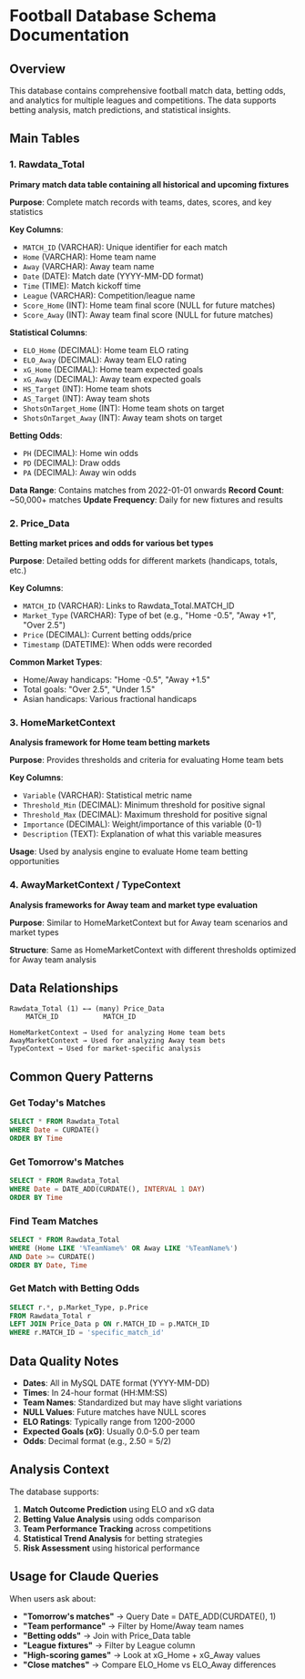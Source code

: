 # Football Database Schema Documentation

## Overview
This database contains comprehensive football match data, betting odds, and analytics for multiple leagues and competitions. The data supports betting analysis, match predictions, and statistical insights.

## Main Tables

### 1. Rawdata_Total
**Primary match data table containing all historical and upcoming fixtures**

**Purpose**: Complete match records with teams, dates, scores, and key statistics

**Key Columns**:
- `MATCH_ID` (VARCHAR): Unique identifier for each match
- `Home` (VARCHAR): Home team name
- `Away` (VARCHAR): Away team name  
- `Date` (DATE): Match date (YYYY-MM-DD format)
- `Time` (TIME): Match kickoff time
- `League` (VARCHAR): Competition/league name
- `Score_Home` (INT): Home team final score (NULL for future matches)
- `Score_Away` (INT): Away team final score (NULL for future matches)

**Statistical Columns**:
- `ELO_Home` (DECIMAL): Home team ELO rating
- `ELO_Away` (DECIMAL): Away team ELO rating
- `xG_Home` (DECIMAL): Home team expected goals
- `xG_Away` (DECIMAL): Away team expected goals
- `HS_Target` (INT): Home team shots
- `AS_Target` (INT): Away team shots
- `ShotsOnTarget_Home` (INT): Home team shots on target
- `ShotsOnTarget_Away` (INT): Away team shots on target

**Betting Odds**:
- `PH` (DECIMAL): Home win odds
- `PD` (DECIMAL): Draw odds  
- `PA` (DECIMAL): Away win odds

**Data Range**: Contains matches from 2022-01-01 onwards
**Record Count**: ~50,000+ matches
**Update Frequency**: Daily for new fixtures and results

### 2. Price_Data
**Betting market prices and odds for various bet types**

**Purpose**: Detailed betting odds for different markets (handicaps, totals, etc.)

**Key Columns**:
- `MATCH_ID` (VARCHAR): Links to Rawdata_Total.MATCH_ID
- `Market_Type` (VARCHAR): Type of bet (e.g., "Home -0.5", "Away +1", "Over 2.5")
- `Price` (DECIMAL): Current betting odds/price
- `Timestamp` (DATETIME): When odds were recorded

**Common Market Types**:
- Home/Away handicaps: "Home -0.5", "Away +1.5"
- Total goals: "Over 2.5", "Under 1.5"
- Asian handicaps: Various fractional handicaps

### 3. HomeMarketContext
**Analysis framework for Home team betting markets**

**Purpose**: Provides thresholds and criteria for evaluating Home team bets

**Key Columns**:
- `Variable` (VARCHAR): Statistical metric name
- `Threshold_Min` (DECIMAL): Minimum threshold for positive signal
- `Threshold_Max` (DECIMAL): Maximum threshold for positive signal
- `Importance` (DECIMAL): Weight/importance of this variable (0-1)
- `Description` (TEXT): Explanation of what this variable measures

**Usage**: Used by analysis engine to evaluate Home team betting opportunities

### 4. AwayMarketContext / TypeContext
**Analysis frameworks for Away team and market type evaluation**

**Purpose**: Similar to HomeMarketContext but for Away team scenarios and market types

**Structure**: Same as HomeMarketContext with different thresholds optimized for Away team analysis

## Data Relationships

```
Rawdata_Total (1) ←→ (many) Price_Data
    MATCH_ID           MATCH_ID

HomeMarketContext → Used for analyzing Home team bets
AwayMarketContext → Used for analyzing Away team bets  
TypeContext → Used for market-specific analysis
```

## Common Query Patterns

### Get Today's Matches
```sql
SELECT * FROM Rawdata_Total 
WHERE Date = CURDATE()
ORDER BY Time
```

### Get Tomorrow's Matches
```sql
SELECT * FROM Rawdata_Total 
WHERE Date = DATE_ADD(CURDATE(), INTERVAL 1 DAY)
ORDER BY Time  
```

### Find Team Matches
```sql
SELECT * FROM Rawdata_Total 
WHERE (Home LIKE '%TeamName%' OR Away LIKE '%TeamName%') 
AND Date >= CURDATE()
ORDER BY Date, Time
```

### Get Match with Betting Odds
```sql
SELECT r.*, p.Market_Type, p.Price
FROM Rawdata_Total r
LEFT JOIN Price_Data p ON r.MATCH_ID = p.MATCH_ID
WHERE r.MATCH_ID = 'specific_match_id'
```

## Data Quality Notes

- **Dates**: All in MySQL DATE format (YYYY-MM-DD)
- **Times**: In 24-hour format (HH:MM:SS)
- **Team Names**: Standardized but may have slight variations
- **NULL Values**: Future matches have NULL scores
- **ELO Ratings**: Typically range from 1200-2000
- **Expected Goals (xG)**: Usually 0.0-5.0 per team
- **Odds**: Decimal format (e.g., 2.50 = 5/2)

## Analysis Context

The database supports:
1. **Match Outcome Prediction** using ELO and xG data
2. **Betting Value Analysis** using odds comparison
3. **Team Performance Tracking** across competitions
4. **Statistical Trend Analysis** for betting strategies
5. **Risk Assessment** using historical performance

## Usage for Claude Queries

When users ask about:
- **"Tomorrow's matches"** → Query Date = DATE_ADD(CURDATE(), 1)
- **"Team performance"** → Filter by Home/Away team names
- **"Betting odds"** → Join with Price_Data table
- **"League fixtures"** → Filter by League column
- **"High-scoring games"** → Look at xG_Home + xG_Away values
- **"Close matches"** → Compare ELO_Home vs ELO_Away differences
